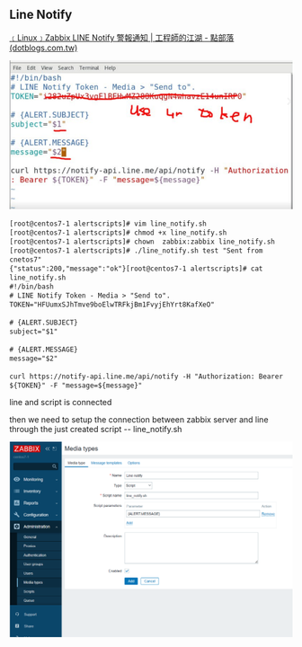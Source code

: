 ## Line Notify

[﹝Linux﹞Zabbix LINE Notify 警報通知 | 工程師的江湖 - 點部落 (dotblogs.com.tw)](https://dotblogs.com.tw/xerion30476/2019/08/28/153643)



![img](./image/line_notify_script.png)



```
[root@centos7-1 alertscripts]# vim line_notify.sh
[root@centos7-1 alertscripts]# chmod +x line_notify.sh
[root@centos7-1 alertscripts]# chown  zabbix:zabbix line_notify.sh
[root@centos7-1 alertscripts]# ./line_notify.sh test "Sent from cnetos7"
{"status":200,"message":"ok"}[root@centos7-1 alertscripts]# cat line_notify.sh
#!/bin/bash
# LINE Notify Token - Media > "Send to".
TOKEN="HFUumxSJhTmve9boElwTRFkjBm1FvyjEhYrt8KafXeO"

# {ALERT.SUBJECT}
subject="$1"

# {ALERT.MESSAGE}
message="$2"

curl https://notify-api.line.me/api/notify -H "Authorization: Bearer ${TOKEN}" -F "message=${message}"

```



line and script is connected



then we need to setup the connection between zabbix server and line through the just created script -- line_notify.sh

![img](./image/zabbix_line_notify.png)